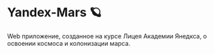 # Yandex-Mars 🪐
Web приложение, созданное на курсе Лицея Академии Янедкса, о освоении космоса и колонизации марса.

